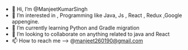 - 👋 Hi, I’m @ManjeetKumarSingh
- 👀 I’m interested in , Programming like Java, Js , React , Redux ,Google appengine.
- 🌱 I’m currently learning Python and Gradle migration
- 💞️ I’m looking to collaborate on anything related to java and React
- 📫 How to reach me -->  @manjeet260190@gmail.com